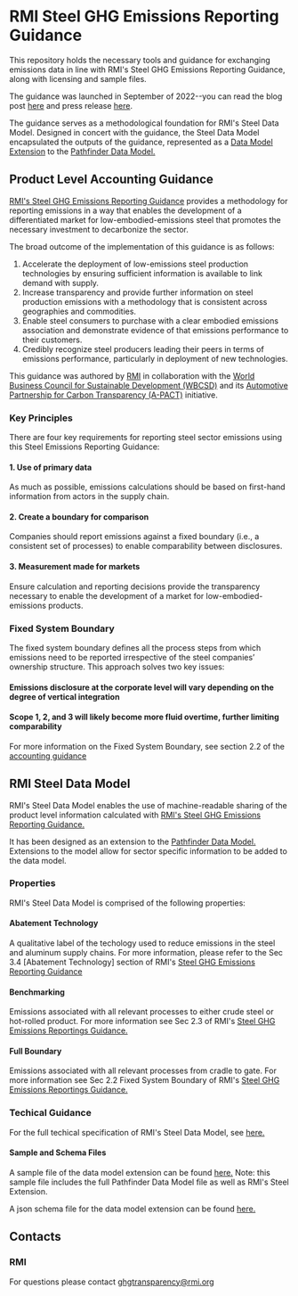 # RMI Steel GHG Emissions Reporting Guidance
This repository holds the necessary tools and guidance for exchanging emissions data in line with RMI's Steel GHG Emissions Reporting Guidance, along with licensing and sample files. 

The guidance was launched in September of 2022--you can read the blog post [here](https://rmi.org/knowing-the-emissions-of-your-steel-supply-chain/) and press release [here](https://rmi.org/press-release/rmi-releases-guidance-to-cut-steel-industrys-climate-threat/).

The guidance serves as a methodological foundation for RMI's Steel Data Model. Designed in concert with the guidance, the Steel Data Model encapsulated the outputs of the guidance, represented as a [Data Model Extension](https://wbcsd.github.io/data-model-extensions/spec/) to the [Pathfinder Data Model.](https://wbcsd.github.io/data-exchange-protocol/v2/#biblio-extensions-guidance)

## Product Level Accounting Guidance
[RMI's Steel GHG Emissions Reporting Guidance](https://rmi.org/wp-content/uploads/2022/09/steel_emissions_reporting_guidance.pdf) provides a methodology for reporting emissions in a way that enables the development of a differentiated market for low-embodied-emissions steel that promotes the necessary investment to decarbonize the sector. 

The broad outcome of the implementation of this guidance is as follows:
1. Accelerate the deployment of low-emissions steel production technologies by ensuring sufficient information is
available to link demand with supply.
2. Increase transparency and provide further information on steel production emissions with a methodology that is
consistent across geographies and commodities.
3. Enable steel consumers to purchase with a clear embodied emissions association and demonstrate evidence of that
emissions performance to their customers.
4. Credibly recognize steel producers leading their peers in terms of emissions performance, particularly in deployment
of new technologies.

This guidance was authored by [RMI](https://rmi.org/) in collaboration with the [World Business Council for Sustainable Development (WBCSD)](https://www.wbcsd.org/) and its [Automotive Partnership for Carbon Transparency (A-PACT)](https://www.wbcsd.org/Pathways/Transport-Mobility/News/Leading-manufacturers-support-move-towards-better-emissions-measurement-for-the-automotive-industry) initiative.

### Key Principles
There are four key requirements for reporting steel sector emissions using this Steel Emissions Reporting Guidance:

#### 1. Use of primary data
As much as possible, emissions calculations should be based on first-hand information from
actors in the supply chain.

#### 2. Create a boundary for comparison
Companies should report emissions against a fixed boundary (i.e., a consistent
set of processes) to enable comparability between disclosures.

#### 3. Measurement made for markets
Ensure calculation and reporting decisions provide the transparency necessary to
enable the development of a market for low-embodied-emissions products.

### Fixed System Boundary
The fixed system boundary defines all the process steps from which emissions need to be reported irrespective of the steel companies’ ownership structure. This approach solves two key issues:

#### Emissions disclosure at the corporate level will vary depending on the degree of vertical integration
#### Scope 1, 2, and 3 will likely become more fluid overtime, further limiting comparability

For more information on the Fixed System Boundary, see section 2.2 of the [accounting guidance](https://rmi.org/wp-content/uploads/2022/09/steel_emissions_reporting_guidance.pdf)

## RMI Steel Data Model 
RMI's Steel Data Model enables the use of machine-readable sharing of the product level information calculated with [RMI's Steel GHG Emissions Reporting Guidance.](https://rmi.org/wp-content/uploads/2022/09/steel_emissions_reporting_guidance.pdf)

It has been designed as an extension to the [Pathfinder Data Model.](https://wbcsd.github.io/data-exchange-protocol/v2/#biblio-extensions-guidance) Extensions to the model allow for sector specific information to be added to the data model.

### Properties 
RMI's Steel Data Model is comprised of the following properties:

#### Abatement Technology
  A qualitative label of the techology used to reduce emissions in the steel and aluminum supply chains. For more information, please refer to the Sec 3.4 [Abatement Technology] section of RMI's [Steel GHG Emissions Reporting Guidance](https://rmi.org/wp-content/uploads/2022/09/steel_emissions_reporting_guidance.pdf)

#### Benchmarking
  Emissions associated with all relevant processes to either crude steel or hot-rolled product. For more information see Sec 2.3 of RMI's [Steel GHG Emissions Reportings Guidance.](https://rmi.org/wp-content/uploads/2022/09/steel_emissions_reporting_guidance.pdf)
  
#### Full Boundary
  Emissions associated with all relevant processes from cradle to gate. For more information see Sec 2.2 Fixed System Boundary of RMI's [Steel GHG Emissions Reportings Guidance.](https://rmi.org/wp-content/uploads/2022/09/steel_emissions_reporting_guidance.pdf)

### Techical Guidance
For the full techical specification of RMI's Steel Data Model, see [here.](https://github.com/RMI/steel-guidance/blob/main/specs/technical_specification.md)

#### Sample and Schema Files
A sample file of the data model extension can be found [here.](https://github.com/RMI/steel-guidance/blob/main/samples/steel_sample.json) Note: this sample file includes the full Pathfinder Data Model file as well as RMI's Steel Extension.

A json schema file for the data model extension can be found [here.](https://github.com/RMI/steel-guidance/blob/main/specs/steel_schema.json)

## Contacts

### RMI
For questions please contact ghgtransparency@rmi.org
